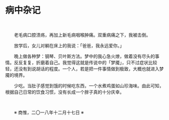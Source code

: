# 病中杂记

&emsp;&emsp;

&emsp;&emsp;老毛病口腔溃疡，再加上新毛病咽喉肿痛。双重病痛之下，我被击倒。

&emsp;&emsp;放学后，女儿对躺在床上的我说：「爸爸，我永远爱你。」

&emsp;&emsp;晚上做各种梦：钢琴、贝叶斯方法。梦中的我心急火燎，做着没有尽头的事情。反反复复，折磨着自己。我觉得这就是传说中的「梦魇」，只不过症状比较轻，还没有到说胡话的程度。一个人，若是把一件事情做到极致，大概也就进入梦魇的境界。

&emsp;&emsp;少吃。当肚子感觉到饿的时候吃东西，一个水煮鸡蛋如山珍海味。由此可知，根据自己日常的饮食习惯，没有长成一个胖子真的十分庆幸。

&emsp;&emsp;

&emsp;&emsp;※ 商惟，二〇一八年十二月十七日 ※